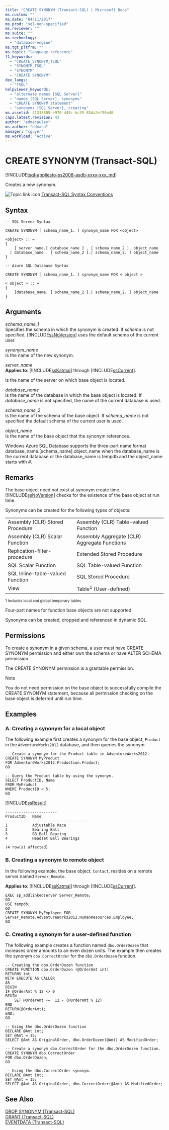 ```yaml
---
title: "CREATE SYNONYM (Transact-SQL) | Microsoft Docs"
ms.custom: ""
ms.date: "04/11/2017"
ms.prod: "sql-non-specified"
ms.reviewer: ""
ms.suite: ""
ms.technology: 
  - "database-engine"
ms.tgt_pltfrm: ""
ms.topic: "language-reference"
f1_keywords: 
  - "CREATE_SYNONYM_TSQL"
  - "SYNONYM_TSQL"
  - "SYNONYM"
  - "CREATE SYNONYM"
dev_langs: 
  - "TSQL"
helpviewer_keywords: 
  - "alternate names [SQL Server]"
  - "names [SQL Server], synonyms"
  - "CREATE SYNONYM statement"
  - "synonyms [SQL Server], creating"
ms.assetid: 41313809-e970-449c-bc35-85da2ef96e48
caps.latest.revision: 43
author: "edmacauley"
ms.author: "edmaca"
manager: "cguyer"
ms.workload: "Active"
---
```

# CREATE SYNONYM (Transact-SQL)
[!INCLUDE[tsql-appliesto-ss2008-asdb-xxxx-xxx_md](../../includes/tsql-appliesto-ss2008-asdb-xxxx-xxx-md.md)]

  Creates a new synonym.  
  
 ![Topic link icon](../../database-engine/configure-windows/media/topic-link.gif "Topic link icon") [Transact-SQL Syntax Conventions](../../t-sql/language-elements/transact-sql-syntax-conventions-transact-sql.md)  
  
## Syntax  
  
```  
-- SQL Server Syntax  
  
CREATE SYNONYM [ schema_name_1. ] synonym_name FOR <object>  
  
<object> :: =  
{  
    [ server_name.[ database_name ] . [ schema_name_2 ]. object_name   
  | database_name . [ schema_name_2 ].| schema_name_2. ] object_name  
}  
```  
  
```  
-- Azure SQL Database Syntax  
  
CREATE SYNONYM [ schema_name_1. ] synonym_name FOR < object >  
  
< object > :: =  
{  
    [database_name. [ schema_name_2 ].| schema_name_2. ] object_name  
}  
```  
  
## Arguments  
 *schema_name_1*  
 Specifies the schema in which the synonym is created. If *schema* is not specified, [!INCLUDE[ssNoVersion](../../includes/ssnoversion-md.md)] uses the default schema of the current user.  
  
 *synonym_name*  
 Is the name of the new synonym.  
  
 *server_name*  
 **Applies to**: [!INCLUDE[ssKatmai](../../includes/sskatmai-md.md)] through [!INCLUDE[ssCurrent](../../includes/sscurrent-md.md)].  
  
 Is the name of the server on which base object is located.  
  
 *database_name*  
 Is the name of the database in which the base object is located. If *database_name* is not specified, the name of the current database is used.  
  
 *schema_name_2*  
 Is the name of the schema of the base object. If *schema_name* is not specified the default schema of the current user is used.  
  
 *object_name*  
 Is the name of the base object that the synonym references.  
  
 Windows Azure SQL Database supports the three-part name format database_name.[schema_name].object_name when the database_name is the current database or the database_name is tempdb and the object_name starts with #.  
  
## Remarks  
 The base object need not exist at synonym create time. [!INCLUDE[ssNoVersion](../../includes/ssnoversion-md.md)] checks for the existence of the base object at run time.  
  
 Synonyms can be created for the following types of objects:  
  
|||  
|-|-|  
|Assembly (CLR) Stored Procedure|Assembly (CLR) Table-valued Function|  
|Assembly (CLR) Scalar Function|Assembly Aggregate (CLR) Aggregate Functions|  
|Replication-filter-procedure|Extended Stored Procedure|  
|SQL Scalar Function|SQL Table-valued Function|  
|SQL Inline-table-valued Function|SQL Stored Procedure|  
|View|Table<sup>1</sup> (User-defined)|  
  
 <sup>1 Includes local and global temporary tables</sup>  
  
 Four-part names for function base objects are not supported.  
  
 Synonyms can be created, dropped and referenced in dynamic SQL.  
  
## Permissions  
 To create a synonym in a given schema, a user must have CREATE SYNONYM permission and either own the schema or have ALTER SCHEMA permission.  
  
 The CREATE SYNONYM permission is a grantable permission.  
  
> [!NOTE]  
>  You do not need permission on the base object to successfully compile the CREATE SYNONYM statement, because all permission checking on the base object is deferred until run time.  
  
## Examples  
  
### A. Creating a synonym for a local object  
 The following example first creates a synonym for the base object, `Product` in the `AdventureWorks2012` database, and then queries the synonym.  
  
```  
-- Create a synonym for the Product table in AdventureWorks2012.  
CREATE SYNONYM MyProduct  
FOR AdventureWorks2012.Production.Product;  
GO  
  
-- Query the Product table by using the synonym.  
SELECT ProductID, Name   
FROM MyProduct  
WHERE ProductID < 5;  
GO  
```  
  
 [!INCLUDE[ssResult](../../includes/ssresult-md.md)]  
  
 ```
 ----------------------- 
 ProductID   Name 
 ----------- -------------------------- 
 1           Adjustable Race 
 2           Bearing Ball 
 3           BB Ball Bearing 
 4           Headset Ball Bearings 

 (4 row(s) affected)
``` 
  
### B. Creating a synonym to remote object  
 In the following example, the base object, `Contact`, resides on a remote server named `Server_Remote`.  
  
**Applies to**: [!INCLUDE[ssKatmai](../../includes/sskatmai-md.md)] through [!INCLUDE[ssCurrent](../../includes/sscurrent-md.md)].  
  
```  
EXEC sp_addlinkedserver Server_Remote;  
GO  
USE tempdb;  
GO  
CREATE SYNONYM MyEmployee FOR Server_Remote.AdventureWorks2012.HumanResources.Employee;  
GO  
```  
  
### C. Creating a synonym for a user-defined function  
 The following example creates a function named `dbo.OrderDozen` that increases order amounts to an even dozen units. The example then creates the synonym `dbo.CorrectOrder` for the `dbo.OrderDozen` function.  
  
```  
-- Creating the dbo.OrderDozen function  
CREATE FUNCTION dbo.OrderDozen (@OrderAmt int)  
RETURNS int  
WITH EXECUTE AS CALLER  
AS  
BEGIN  
IF @OrderAmt % 12 <> 0  
BEGIN  
    SET @OrderAmt +=  12 - (@OrderAmt % 12)  
END  
RETURN(@OrderAmt);  
END;  
GO  
  
-- Using the dbo.OrderDozen function  
DECLARE @Amt int;  
SET @Amt = 15;  
SELECT @Amt AS OriginalOrder, dbo.OrderDozen(@Amt) AS ModifiedOrder;  
  
-- Create a synonym dbo.CorrectOrder for the dbo.OrderDozen function.  
CREATE SYNONYM dbo.CorrectOrder  
FOR dbo.OrderDozen;  
GO  
  
-- Using the dbo.CorrectOrder synonym.  
DECLARE @Amt int;  
SET @Amt = 15;  
SELECT @Amt AS OriginalOrder, dbo.CorrectOrder(@Amt) AS ModifiedOrder;  
```  
  
## See Also  
 [DROP SYNONYM &#40;Transact-SQL&#41;](../../t-sql/statements/drop-synonym-transact-sql.md)   
 [GRANT &#40;Transact-SQL&#41;](../../t-sql/statements/grant-transact-sql.md)   
 [EVENTDATA &#40;Transact-SQL&#41;](../../t-sql/functions/eventdata-transact-sql.md)  
  
  
